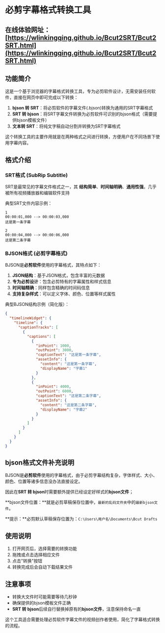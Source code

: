 # 必剪字幕格式转换工具

## 在线体验网址：[https://wlinkingqing.github.io/Bcut2SRT/Bcut2SRT.html](https://wlinkingqing.github.io/Bcut2SRT/Bcut2SRT.html)

## 功能简介

这是一个基于浏览器的字幕格式转换工具，专为必剪软件设计，无需安装任何软件，直接在网页中即可完成以下转换：

1. **bjson 转 SRT**：将必剪软件的字幕文件(.bjson)转换为通用的SRT字幕格式
2. **SRT 转 bjson**：将SRT字幕文件转换为必剪软件可识别的bjson格式（需要提供bjson模板文件）
3. **文本转 SRT**：将纯文字稿自动分割并转换为SRT字幕格式

这个转换工具的主要作用就是在两种格式之间进行转换，方便用户在不同场景下使用字幕内容。


## 格式介绍

### SRT格式 (SubRip Subtitle)

SRT是最常见的字幕文件格式之一，其 **结构简单**、**时间轴明确**、**通用性强**，几乎被所有视频播放器和编辑软件支持

典型SRT文件内容示例：
```
1
00:00:01,000 --> 00:00:03,000
这是第一条字幕

2
00:00:04,000 --> 00:00:06,000
这是第二条字幕
```

### BJSON格式 (必剪字幕格式)

BJSON是**必剪软件**使用的字幕格式，其特点如下：

1. **JSON结构**：基于JSON格式，包含丰富的元数据
2. **专为必剪设计**：包含必剪特有的字幕属性和样式信息
3. **时间轴精确**：同样包含精确的时间码信息
4. **支持复杂样式**：可以定义字体、颜色、位置等样式属性

典型BJSON结构示例（简化版）：
```json
{
  "timelineWidget": {
    "timeline": {
      "captionTracks": [
        {
          "captions": [
            {
              "inPoint": 1000,
              "outPoint": 3000,
              "captionText": "这是第一条字幕",
              "assetInfo": {
                "content": "这是第一条字幕",
                "displayName": "字幕1"
              }
            },
            {
              "inPoint": 4000,
              "outPoint": 6000,
              "captionText": "这是第二条字幕",
              "assetInfo": {
                "content": "这是第二条字幕",
                "displayName": "字幕2"
              }
            }
          ]
        }
      ]
    }
  }
}
```

## bjson格式文件补充说明

BJSON是**必剪软件**使用的字幕格式，由于必剪字幕结构复杂，字体样式、大小、颜色、位置等诸多信息没办法直接设定。

因此在**SRT 转 bjson**时需要额外提供已经设定好样式的**bjson文件**；

**bjson文件位置：**就是必剪草稿保存位置中，`最新的乱码文件夹`中的`最新bjson文件`。

**提示：**必剪默认草稿保存位置为：`C:\Users\用户名\Documents\Bcut Drafts`


## 使用说明

1. 打开网页后，选择需要的转换功能
2. 拖拽或点击选择相应文件
3. 点击"转换"按钮
4. 转换完成后会自动下载结果文件


## 注意事项

- 转换大文件时可能需要等待几秒钟
- 确保提供的bjson模板文件正确
- **SRT 转 bjson**后续自行替换掉原有的**bjson文件**，注意保持命名一直

这个工具适合需要处理必剪软件字幕文件的视频创作者使用，简化了字幕格式转换的流程。
